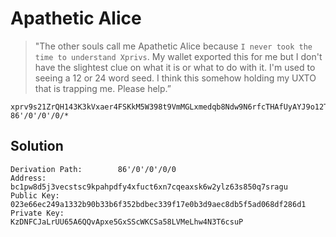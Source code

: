 # Apathetic Alice

> "The other souls call me Apathetic Alice because `I never took the time to understand Xprivs`. 
> My wallet exported this for me but I don't have the slightest clue on what it is or what to do with it. 
> I'm used to seeing a 12 or 24 word seed. I think this somehow holding my UXTO that is trapping me. Please help.”

```
xprv9s21ZrQH143K3kVxaer4FSKkM5W398t9VmMGLxmedqb8Ndw9N6rfcTHAfUyAYJ9o12TMQX7jd2Z6xGpuWBeBz4SfbCJP7tdvVsPkizKBtG2, 86'/0'/0'/0/*
```

## Solution

```
Derivation Path:        86'/0'/0'/0/0
Address:                bc1pw8d5j3vecstsc9kpahpdfy4xfuct6xn7cqeaxsk6w2ylz63s850q7sragu
Public Key:             023e66ec249a1332b90b33b6f352bdbec339f17e0b3d9aec8db5f5ad068df286d1
Private Key:            KzDNFCJaLrUU65A6QQvApxe5GxSScWKCSa58LVMeLhw4N3T6csuP
```
